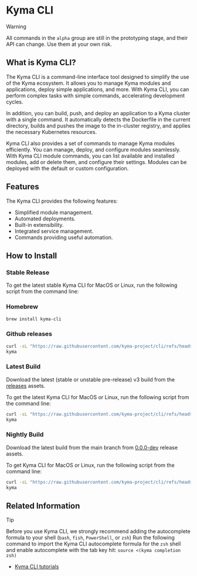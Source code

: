 # Kyma CLI

> [!WARNING]
> All commands in the `alpha` group are still in the prototyping stage, and their API can change. Use them at your own risk.

## What is Kyma CLI?

The Kyma CLI is a command-line interface tool designed to simplify the use of the Kyma ecosystem. It allows you to manage Kyma modules and applications, deploy simple applications, and more. With Kyma CLI, you can perform complex tasks with simple commands, accelerating development cycles.

In addition, you can build, push, and deploy an application to a Kyma cluster with a single command. It automatically detects the Dockerfile in the current directory, builds and pushes the image to the in-cluster registry, and applies the necessary Kubernetes resources.

Kyma CLI also provides a set of commands to manage Kyma modules efficiently. You can manage, deploy, and configure modules seamlessly. With Kyma CLI module commands, you can list available and installed modules, add or delete them, and configure their settings. Modules can be deployed with the default or custom configuration.

## Features

The Kyma CLI provides the following features:

- Simplified module management.
- Automated deployments.
- Built-in extensibility.
- Integrated service management.
- Commands providing useful automation.

## How to Install

### Stable Release

To get the latest stable Kyma CLI for MacOS or Linux, run the following script from the command line:

### Homebrew

```sh
brew install kyma-cli
```

### Github releases

```sh
curl -sL "https://raw.githubusercontent.com/kyma-project/cli/refs/heads/main/hack/install_cli_stable.sh" | sh -
kyma
```

### Latest Build

Download the latest (stable or unstable pre-release) v3 build from the [releases](https://github.com/kyma-project/cli/releases) assets.

To get the latest Kyma CLI for MacOS or Linux, run the following script from the command line:

```sh
curl -sL "https://raw.githubusercontent.com/kyma-project/cli/refs/heads/main/hack/install_cli_latest.sh" | sh -
kyma
```

### Nightly Build

Download the latest build from the main branch from [0.0.0-dev](https://github.com/kyma-project/cli/releases/tag/0.0.0-dev) release assets.

To get Kyma CLI for MacOS or Linux, run the following script from the command line:

```sh
curl -sL "https://raw.githubusercontent.com/kyma-project/cli/refs/heads/main/hack/install_cli_nightly.sh" | sh -
kyma
```

## Related Information

> [!TIP]
> Before you use Kyma CLI, we strongly recommend adding the autocomplete formula to your shell (`bash`, `fish`, `PowerShell`, or `zsh`)
> Run the following command to import the Kyma CLI autocomplete formula for the `zsh` shell and enable autocomplete with the tab key hit:
> `source <(kyma completion zsh)`

- [Kyma CLI tutorials](tutorials/README.md)
